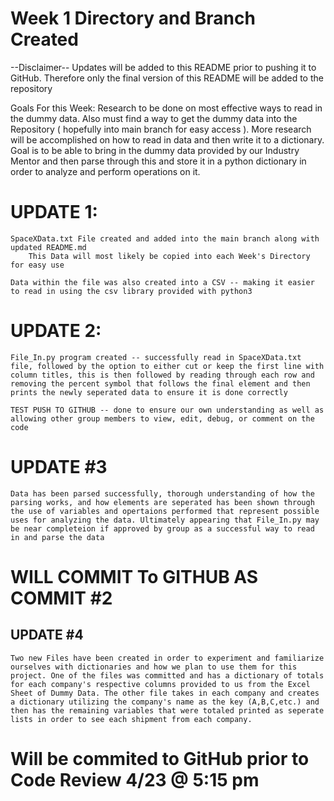 # Week 1 Directory and Branch Created

--Disclaimer--
Updates will be added to this README prior to pushing it to GitHub. Therefore only the final version of this README will be added to the repository

Goals For this Week:
    Research to be done on most effective ways to read in the dummy data. Also must find a way to get the dummy data into the Repository ( hopefully into main branch for easy access ). More research will be accomplished on how to read in data and then write it to a dictionary. Goal is to be able to bring in the dummy data provided by our Industry Mentor and then parse through this and store it in a python dictionary in order to analyze and perform operations on it.

# UPDATE 1:
    SpaceXData.txt File created and added into the main branch along with updated README.md
        This Data will most likely be copied into each Week's Directory for easy use

    Data within the file was also created into a CSV -- making it easier to read in using the csv library provided with python3

# UPDATE 2:
    File_In.py program created -- successfully read in SpaceXData.txt file, followed by the option to either cut or keep the first line with column titles, this is then followed by reading through each row and removing the percent symbol that follows the final element and then prints the newly seperated data to ensure it is done correctly 

    TEST PUSH TO GITHUB -- done to ensure our own understanding as well as allowing other group members to view, edit, debug, or comment on the code

# UPDATE #3
    Data has been parsed successfully, thorough understanding of how the parsing works, and how elements are seperated has been shown through the use of variables and opertaions performed that represent possible uses for analyzing the data. Ultimately appearing that File_In.py may be near completeion if approved by group as a successful way to read in and parse the data

# WILL COMMIT To GITHUB AS COMMIT #2

## UPDATE #4
    Two new Files have been created in order to experiment and familiarize ourselves with dictionaries and how we plan to use them for this project. One of the files was committed and has a dictionary of totals for each company's respective columns provided to us from the Excel Sheet of Dummy Data. The other file takes in each company and creates a dictionary utilizing the company's name as the key (A,B,C,etc.) and then has the remaining variables that were totaled printed as seperate lists in order to see each shipment from each company.

# Will be commited to GitHub prior to Code Review 4/23 @ 5:15 pm
